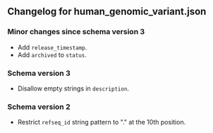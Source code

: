 ## Changelog for human_genomic_variant.json

### Minor changes since schema version 3

* Add `release_timestamp`.
* Add `archived` to `status`.

### Schema version 3

* Disallow empty strings in `description`.

### Schema version 2

* Restrict `refseq_id` string pattern to "." at the 10th position.
